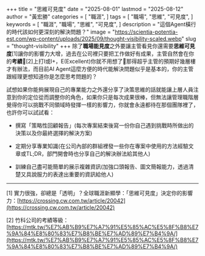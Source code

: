 +++
title = "思維可見度"
date = "2025-08-01"
lastmod = "2025-08-12"
author = "黃宏勝"
categories = [
  "職涯",
]
tags = [
  "職場",
  "思維",
  "可見度",
]
keywords = [
  "職涯",
  "職場",
  "思維",
  "可見度",
]
description = "這個Agent橫行的時代該如何更深刻的解決問題？"
image = "https://scientia-potentia-est.com/wp-content/uploads/2025/09/thought-visibility-scaled.webp" 
slug = "thought-visibility" 
+++
除了**職場能見度**之外要讓主管看見你還需要**思維可見度**[1]讓你的影響力大增，過去在公司裡只要把工作做好有成果，主管自然會在你的**考績**🍗[2]上打I或I+，E(Excellent)你就不用想了🤗那得超乎主管的預期好幾層樓才有辦法，而目前AI Agent這麼方便的時代能解決問題似乎是基本的，你的主管跟經理更想知道你是怎麼思考問題的？

試想如果你能夠展現自己的專業能力之外還分享了決策思維的話就能讓上層人員注意到你的定位從而調整你的角色，如果你只是每次成果很棒，但無法讓管理職階層覺得你可以挑戰不同領域時發揮一樣的影響力，你就會永遠都待在那個團隊裡了，也許你可以試試看：

- 撰寫「策略性回顧報告」(每次專案結束後寫一份你自己遇到挑戰時所做出的決策以及你最終選擇的解決方案)

- 定期分享專業知識(在公司內部的群組裡發一些你在專案中使用的方法經驗文章或TL;DR，部門開會時也分享自己的解決辦法給其他人)

- 訓練自己盡可能簡單的展示複雜資訊(加強口頭報告、圖文簡報能力，透過清楚又具說服力的表達出重要的資訊給他人)

---
[1] 實力很強，卻總是「透明」？全球職涯新顯學：「思維可見度」決定你的影響力：[https://crossing.cw.com.tw/article/20042](https://crossing.cw.com.tw/article/20042)
 
[2] 竹科公司的考績等級：[https://mtk.tw/%E7%AB%B9%E7%A7%91%E5%85%AC%E5%8F%B8%E7%9A%84%E8%80%83%E7%B8%BE%E7%AD%89%E7%B4%9A/](https://mtk.tw/%E7%AB%B9%E7%A7%91%E5%85%AC%E5%8F%B8%E7%9A%84%E8%80%83%E7%B8%BE%E7%AD%89%E7%B4%9A/)
